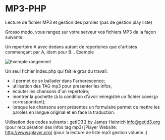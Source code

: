 # MP3-PHP
Lecture de fichier MP3 et gestion des paroles (pas de gestion play liste)

Grosso modo, vous rangez sur votre serveur vos fichiers MP3 de la façon suivante:

Un repertoire A avec dedans autant de repertoires que d'artistes commençant par A, idem pour B...
Exemple 

<img src="http://blog.passion-tarn-et-garonne.info/public/MP3-PHP/arborescence.jpg" alt="Exemple rangement" />

Un seul fichier index.php qui fait le gros du travail:

- il permet de se ballader dans l'arborescence;
- utilisation des TAG mp3 pour presenter les infos,
- écouter les chansons d'un repertoire;
- montrer la pochette (à la condition d'avoir enregistré un fichier cover.jp correspondant);
- lorsque les chansons sont présentes un formulaire permet de mettre les paroles en langue original et en face la traduction.


Utilisation des codes suivants :
getID3() by James Heinrich <info@getid3.org> (pour recupération des infos tag mp3)
jPlayer Website: http://www.jplayer.org/ (pour la lecture de liste mp3 gestion volume..)

